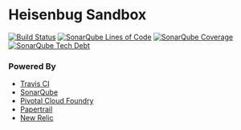 # Heisenbug Sandbox

[![Build Status](https://travis-ci.org/parkerwy/heisenbug-sandbox.svg?branch=master)](https://travis-ci.org/parkerwy/heisenbug-sandbox)
[![SonarQube Lines of Code](https://sonarqube.com/api/badges/measure?key=lab.heisenbug:heisenbug-sandbox&metric=ncloc)](https://sonarqube.com/component_measures/metric/ncloc?id=lab.heisenbug%3Aheisenbug-sandbox)
[![SonarQube Coverage](https://sonarqube.com/api/badges/measure?key=lab.heisenbug:heisenbug-sandbox&metric=coverage)](https://sonarqube.com/component_measures/domain/Coverage?id=lab.heisenbug%3Aheisenbug-sandbox)
[![SonarQube Tech Debt](https://sonarqube.com/api/badges/measure?key=lab.heisenbug:heisenbug-sandbox&metric=sqale_debt_ratio)](https://sonarqube.com/component_measures/metric/sqale_debt_ratio/list?id=lab.heisenbug%3Aheisenbug-sandbox)

### Powered By
- [Travis CI](https://travis-ci.org)
- [SonarQube](https://sonarqube.com)
- [Pivotal Cloud Foundry](https://run.pivotal.io)
- [Papertrail](https://papertrailapp.com)
- [New Relic](https://newrelic.com)
